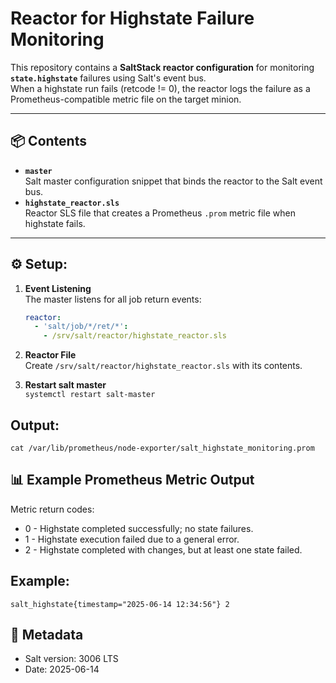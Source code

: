 # Reactor for Highstate Failure Monitoring

This repository contains a **SaltStack reactor configuration** for monitoring **`state.highstate`** failures using Salt's event bus.  
When a highstate run fails (retcode != 0), the reactor logs the failure as a Prometheus-compatible metric file on the target minion.  

---

## 📦 Contents

- **`master`**  
  Salt master configuration snippet that binds the reactor to the Salt event bus.
- **`highstate_reactor.sls`**  
  Reactor SLS file that creates a Prometheus `.prom` metric file when highstate fails.

---

## ⚙️ Setup:

1. **Event Listening**  
   The master listens for all job return events:  
   ```yaml
   reactor:
     - 'salt/job/*/ret/*':
       - /srv/salt/reactor/highstate_reactor.sls

2. **Reactor File**  
   Create `/srv/salt/reactor/highstate_reactor.sls` with its contents.

4. **Restart salt master**  
   `systemctl restart salt-master`

## Output:
`cat /var/lib/prometheus/node-exporter/salt_highstate_monitoring.prom`

## 📊 Example Prometheus Metric Output
 Metric return codes:
 - 0 - Highstate completed successfully; no state failures.
 - 1 - Highstate execution failed due to a general error.
 - 2 - Highstate completed with changes, but at least one state failed.
## Example:
`salt_highstate{timestamp="2025-06-14 12:34:56"} 2`

## 📅 Metadata
- Salt version: 3006 LTS
- Date: 2025-06-14
